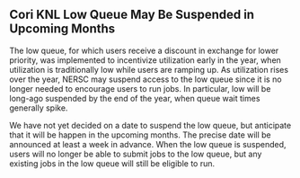 ## Cori KNL Low Queue May Be Suspended in Upcoming Months

The low queue, for which users receive a discount in exchange for lower
priority, was implemented to incentivize utilization early in the year, when
utilization is traditionally low while users are ramping up. As utilization
rises over the year, NERSC may suspend access to the low queue since it is no
longer needed to encourage users to run jobs. In particular, low will be
long-ago suspended by the end of the year, when queue wait times generally
spike.

We have not yet decided on a date to suspend the low queue, but anticipate 
that it will be happen in the upcoming months. The precise date will be 
announced at least a week in advance.  When the low queue is suspended, users
will no longer be able to submit jobs to the low queue, but any existing jobs in
the low queue will still be eligible to run.
